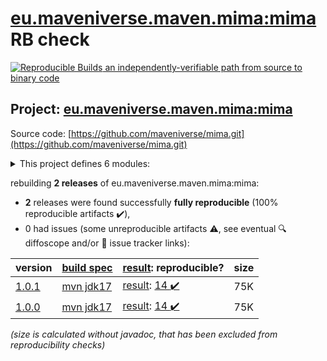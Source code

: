 [eu.maveniverse.maven.mima:mima](https://central.sonatype.com/artifact/eu.maveniverse.maven.mima/mima/1.0.1/versions) RB check
=======

[![Reproducible Builds](https://reproducible-builds.org/images/logos/rb.svg) an independently-verifiable path from source to binary code](https://reproducible-builds.org/)

## Project: [eu.maveniverse.maven.mima:mima](https://central.sonatype.com/artifact/eu.maveniverse.maven.mima/mima/1.0.1/versions)

Source code: [https://github.com/maveniverse/mima.git](https://github.com/maveniverse/mima.git)

<details><summary>This project defines 6 modules:</summary>

* [eu.maveniverse.maven.mima.runtime:embedded-maven](https://central.sonatype.com/artifact/eu.maveniverse.maven.mima.runtime/embedded-maven/1.0.1)
* [eu.maveniverse.maven.mima.runtime:runtime](https://central.sonatype.com/artifact/eu.maveniverse.maven.mima.runtime/runtime/1.0.1)
* [eu.maveniverse.maven.mima.runtime:standalone-shared](https://central.sonatype.com/artifact/eu.maveniverse.maven.mima.runtime/standalone-shared/1.0.1)
* [eu.maveniverse.maven.mima.runtime:standalone-sisu](https://central.sonatype.com/artifact/eu.maveniverse.maven.mima.runtime/standalone-sisu/1.0.1)
* [eu.maveniverse.maven.mima:context](https://central.sonatype.com/artifact/eu.maveniverse.maven.mima/context/1.0.1)
* [eu.maveniverse.maven.mima:mima](https://central.sonatype.com/artifact/eu.maveniverse.maven.mima/mima/1.0.1)
</details>

rebuilding **2 releases** of eu.maveniverse.maven.mima:mima:
- **2** releases were found successfully **fully reproducible** (100% reproducible artifacts :heavy_check_mark:),
- 0 had issues (some unreproducible artifacts :warning:, see eventual :mag: diffoscope and/or :memo: issue tracker links):

| version | [build spec](/BUILDSPEC.md) | [result](https://reproducible-builds.org/docs/jvm/): reproducible? | size |
| -- | --------- | ------ | -- |
| [1.0.1](https://central.sonatype.com/artifact/eu.maveniverse.maven.mima/mima/1.0.1/pom) | [mvn jdk17](mima-1.0.1.buildspec) | [result](mima-1.0.1.buildinfo): [14 :heavy_check_mark: ](mima-1.0.1.buildcompare) | 75K |
| [1.0.0](https://central.sonatype.com/artifact/eu.maveniverse.maven.mima/mima/1.0.0/pom) | [mvn jdk17](mima-1.0.0.buildspec) | [result](mima-1.0.0.buildinfo): [14 :heavy_check_mark: ](mima-1.0.0.buildcompare) | 75K |

<i>(size is calculated without javadoc, that has been excluded from reproducibility checks)</i>
